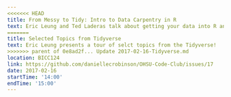 ```yaml
---
<<<<<<< HEAD
title: From Messy to Tidy: Intro to Data Carpentry in R
text: Eric Leung and Ted Laderas talk about getting your data into R and manipulating it using the tidyverse.
=======
title: Selected Topics from Tidyverse
text: Eric Leung presents a tour of selct topics from the Tidyverse!
>>>>>>> parent of 0e8ad2f... Update 2017-02-16-Tidyverse.md
location: BICC124
link: https://github.com/daniellecrobinson/OHSU-Code-Club/issues/17
date: 2017-02-16
startTime: '14:00'
endTime: '15:00'
---
```



